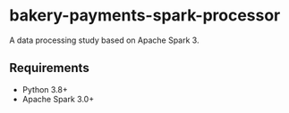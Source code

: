 # bakery-payments-spark-processor
A data processing study based on Apache Spark 3.

## Requirements

- Python 3.8+
- Apache Spark 3.0+


